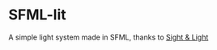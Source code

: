 # SFML-lit

A simple light system made in SFML, thanks to [Sight & Light](https://ncase.me/sight-and-light/)
